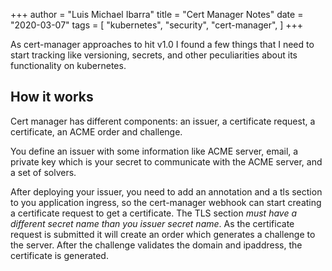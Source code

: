 +++
author = "Luis Michael Ibarra"
title = "Cert Manager Notes"
date = "2020-03-07"
tags = [
    "kubernetes",
    "security",
    "cert-manager",
]
+++

As cert-manager approaches to hit v1.0 I found a few things that I need to start 
tracking like versioning, secrets, and other peculiarities about its functionality on kubernetes.

## How it works

Cert manager has different components: an issuer, a certificate request, a certificate, an ACME order and challenge.

You define an issuer with some information like ACME server, email, a private key which 
is your secret to communicate with the ACME server, and a set of solvers.

After deploying your issuer, you need to add an annotation and a tls section to you application ingress, so 
the cert-manager webhook can start creating a certificate request to get a certificate.
The TLS section *must have a different secret name than you issuer secret name*.
As the certificate request is submitted it will create an order which generates a challenge 
to the server. After the challenge validates the domain and ipaddress, the certificate is 
generated.
